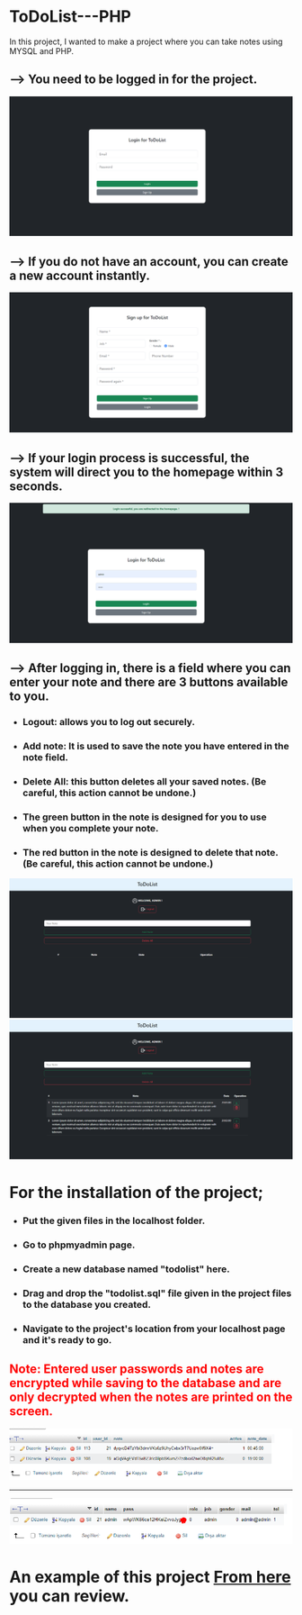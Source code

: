 # ToDoList---PHP

In this project, I wanted to make a project where you can take notes using MYSQL and PHP.

<h2>--> You need to be logged in for the project.</h2>

<img src="assets/img/todolist/1.png" />

<h2>--> If you do not have an account, you can create a new account instantly.</h2>

<img src="assets/img/todolist/2.png" />

<h2>--> If your login process is successful, the system will direct you to the homepage within 3 seconds.</h2>

<img src="assets/img/todolist/3.png" />

<h2>--> After logging in, there is a field where you can enter your note and there are 3 buttons available to you.</h2>

- <h3>Logout: allows you to log out securely.</h3>
- <h3>Add note: It is used to save the note you have entered in the note field.</h3>
- <h3>Delete All: this button deletes all your saved notes. (Be careful, this action cannot be undone.)</h3>
- <h3>The green button in the note is designed for you to use when you complete your note.</h3>
- <h3>The red button in the note is designed to delete that note. (Be careful, this action cannot be undone.)</h3>

<img src="assets/img/todolist/4.png" />

<img src="assets/img/todolist/5.png" />

<h1>For the installation of the project;</h1>

- <h3>Put the given files in the localhost folder.</h3>
- <h3>Go to phpmyadmin page.</h3>
- <h3>Create a new database named "todolist" here.</h3>
- <h3>Drag and drop the "todolist.sql" file given in the project files to the database you created.</h3>
- <h3>Navigate to the project's location from your localhost page and it's ready to go.</h3>

<b> <h2 style="color: red;"> Note: Entered user passwords and notes are encrypted while saving to the database and are only decrypted when the notes are printed on the screen. </h2> </b>

<img src="assets/img/todolist/6.png" />
<hr>
<img src="assets/img/todolist/7.png" />

<b> <h1>An example of this project <a href="https://project.4lphasoftware.com/todolist">From here</a> you can review. </h1></b>


